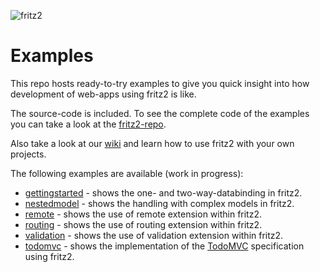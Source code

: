 ![fritz2](https://www.fritz2.dev/images/fritz2_logo_grey.png)

# Examples
This repo hosts ready-to-try examples to give you quick insight into how development of web-apps using fritz2 is like. 

The source-code is included. To see the complete code of the examples you can take a look at the [fritz2-repo](https://github.com/jwstegemann/fritz2/tree/master/examples).

Also take a look at our [wiki](https://github.com/jwstegemann/fritz2/wiki)
and learn how to use fritz2 with your own projects.

The following examples are available (work in progress):
* [gettingstarted](https://jamowei.github.io/fritz2-examples/gettingstarted/build/distributions/index.html) - shows the one- and two-way-databinding in fritz2.
* [nestedmodel](https://jamowei.github.io/fritz2-examples/nestedmodel/build/distributions/index.html) - shows the handling with complex models in fritz2.
* [remote](https://jamowei.github.io/fritz2-examples/remote/build/distributions/index.html) - shows the use of remote extension within fritz2.
* [routing](https://jamowei.github.io/fritz2-examples/routing/build/distributions/index.html) - shows the use of routing extension within fritz2.
* [validation](https://jamowei.github.io/fritz2-examples/validation/build/distributions/index.html) - shows the use of validation extension within fritz2.
* [todomvc](https://jamowei.github.io/fritz2-examples/todomvc/build/distributions/index.html) - shows the implementation of the [TodoMVC](http://todomvc.com/) specification using fritz2.

